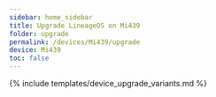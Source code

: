 ```yaml
---
sidebar: home_sidebar
title: Upgrade LineageOS on Mi439
folder: upgrade
permalink: /devices/Mi439/upgrade
device: Mi439
toc: false
---
```

{% include templates/device_upgrade_variants.md %}
